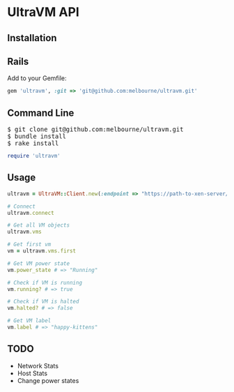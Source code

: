 # UltraVM API

## Installation

## Rails
Add to your Gemfile:

``` ruby
gem 'ultravm', :git => 'git@github.com:melbourne/ultravm.git'
```

## Command Line

<pre>
$ git clone git@github.com:melbourne/ultravm.git
$ bundle install
$ rake install
</pre>

``` ruby
require 'ultravm'
```

## Usage

``` ruby
ultravm = UltraVM::Client.new(:endpoint => "https://path-to-xen-server/", :password => "kittens")

# Connect
ultravm.connect

# Get all VM objects
ultravm.vms

# Get first vm
vm = ultravm.vms.first

# Get VM power state
vm.power_state # => "Running"

# Check if VM is running
vm.running? # => true

# Check if VM is halted
vm.halted? # => false

# Get VM label
vm.label # => "happy-kittens"
```

## TODO
* Network Stats
* Host Stats
* Change power states
